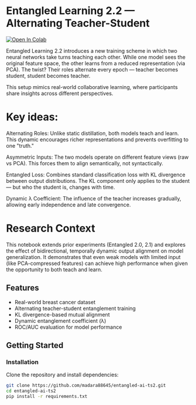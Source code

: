 # Entangled Learning 2.2 — Alternating Teacher-Student

[![Open In Colab](https://colab.research.google.com/assets/colab-badge.svg)](https://colab.research.google.com/github/madara88645/entangled-ai-ts2/blob/main/entangled_2_2_notebook.ipynb)

Entangled Learning 2.2 introduces a new training scheme in which two neural networks take turns teaching each other. While one model sees the original feature space, the other learns from a reduced representation (via PCA). The twist? Their roles alternate every epoch — teacher becomes student, student becomes teacher.

This setup mimics real-world collaborative learning, where participants share insights across different perspectives.

# Key ideas:

Alternating Roles: Unlike static distillation, both models teach and learn. This dynamic encourages richer representations and prevents overfitting to one "truth."

Asymmetric Inputs: The two models operate on different feature views (raw vs PCA). This forces them to align semantically, not syntactically.

Entangled Loss: Combines standard classification loss with KL divergence between output distributions. The KL component only applies to the student — but who the student is, changes with time.

Dynamic λ Coefficient: The influence of the teacher increases gradually, allowing early independence and late convergence.

# Research Context
This notebook extends prior experiments (Entangled 2.0, 2.1) and explores the effect of bidirectional, temporally dynamic output alignment on model generalization. It demonstrates that even weak models with limited input (like PCA-compressed features) can achieve high performance when given the opportunity to both teach and learn.

## Features

- Real-world breast cancer dataset
- Alternating teacher-student entanglement training
- KL divergence-based mutual alignment
- Dynamic entanglement coefficient (λ)
- ROC/AUC evaluation for model performance

## Getting Started

### Installation

Clone the repository and install dependencies:

```bash
git clone https://github.com/madara88645/entangled-ai-ts2.git
cd entangled-ai-ts2
pip install -r requirements.txt

